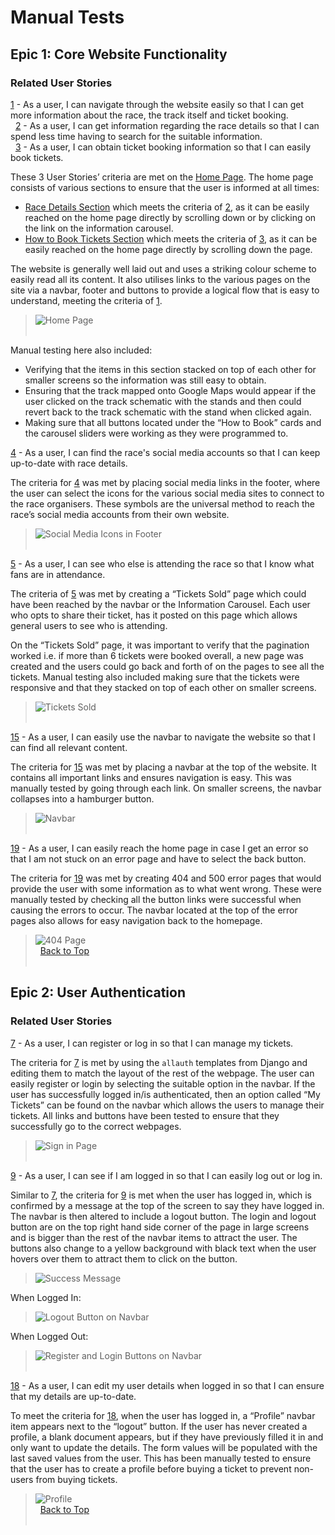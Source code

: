 # Manual Tests

## Epic 1: Core Website Functionality
### Related User Stories
[1](https://github.com/Grawnya/f1-dublin-race-ticket-booking-system/issues/1) - As a user, I can navigate through the website easily so that I can get more information about the race, the track itself and ticket booking.
\
&nbsp;
[2](https://github.com/Grawnya/f1-dublin-race-ticket-booking-system/issues/2) - As a user, I can get information regarding the race details so that I can spend less time having to search for the suitable information.
\
&nbsp;
[3](https://github.com/Grawnya/f1-dublin-race-ticket-booking-system/issues/3) - As a user, I can obtain ticket booking information so that I can easily book tickets.

These 3 User Stories’ criteria are met on the [Home Page](https://github.com/Grawnya/f1-dublin-race-ticket-booking-system#landing-page). The home page consists of various sections to ensure that the user is informed at all times:

* [Race Details Section](#race-details-section "Race Details Section") which meets the criteria of [2](https://github.com/Grawnya/f1-dublin-race-ticket-booking-system/issues/2), as it can be easily reached on the home page directly by scrolling down or by clicking on the link on the information carousel.
* [How to Book Tickets Section](#how-to-book-tickets-section "How to Book Tickets Section") which meets the criteria of [3](https://github.com/Grawnya/f1-dublin-race-ticket-booking-system/issues/3), as it can be easily reached on the home page directly by scrolling down the page.

The website is generally well laid out and uses a striking colour scheme to easily read all its content. It also utilises links to the various pages on the site via a navbar, footer and buttons to provide a logical flow that is easy to understand, meeting the criteria of [1](https://github.com/Grawnya/f1-dublin-race-ticket-booking-system/issues/1).

> ![Home Page](documentation/index1.png)
\
&nbsp;

Manual testing here also included: 
* Verifying that the items in this section stacked on top of each other for smaller screens so the information was still easy to obtain. 
* Ensuring that the track mapped onto Google Maps would appear if the user clicked on the track schematic with the stands and then could revert back to the track schematic with the stand when clicked again.
* Making sure that all buttons located under the “How to Book” cards and the carousel sliders were working as they were programmed to.

[4](https://github.com/Grawnya/f1-dublin-race-ticket-booking-system/issues/4) - As a user, I can find the race's social media accounts so that I can keep up-to-date with race details.

The criteria for [4](https://github.com/Grawnya/f1-dublin-race-ticket-booking-system/issues/4) was met by placing social media links in the footer, where the user can select the icons for the various social media sites to connect to the race organisers. These symbols are the universal method to reach the race’s social media accounts from their own website. 

> ![Social Media Icons in Footer](documentation/footer_mobile.png)
\
&nbsp;

[5](https://github.com/Grawnya/f1-dublin-race-ticket-booking-system/issues/5) - As a user, I can see who else is attending the race so that I know what fans are in attendance.

The criteria of [5](https://github.com/Grawnya/f1-dublin-race-ticket-booking-system/issues/5) was met by creating a “Tickets Sold” page which could have been reached by the navbar or the Information Carousel. Each user who opts to share their ticket, has it posted on this page which allows general users to see who is attending. 

On the “Tickets Sold” page, it was important to verify that the pagination worked i.e. if more than 6 tickets were booked overall, a new page was created and the users could go back and forth of on the pages to see all the tickets. Manual testing also included making sure that the tickets were responsive and that they stacked on top of each other on smaller screens.

> ![Tickets Sold](documentation/tickets_sold_large.png) 
\
&nbsp;

[15](https://github.com/Grawnya/f1-dublin-race-ticket-booking-system/issues/15) - As a user, I can easily use the navbar to navigate the website so that I can find all relevant content.

The criteria for [15](https://github.com/Grawnya/f1-dublin-race-ticket-booking-system/issues/15) was met by placing a navbar at the top of the website. It contains all important links and ensures navigation is easy. This was manually tested by going through each link. On smaller screens, the navbar collapses into a hamburger button.

> ![Navbar](documentation/navbar_desktop.png)
\
&nbsp;

[19](https://github.com/Grawnya/f1-dublin-race-ticket-booking-system/issues/19) - As a user, I can easily reach the home page in case I get an error so that I am not stuck on an error page and have to select the back button.

The criteria for [19](https://github.com/Grawnya/f1-dublin-race-ticket-booking-system/issues/19) was met by creating 404 and 500 error pages that would provide the user with some information as to what went wrong. These were manually tested by checking all the button links were successful when causing the errors to occur. The navbar located at the top of the error pages also allows for easy navigation back to the homepage.

> ![404 Page](documentation/404_page.png)
\
&nbsp;
[Back to Top](#table-of-contents)
\
&nbsp;

## Epic 2: User Authentication
### Related User Stories
[7](https://github.com/Grawnya/f1-dublin-race-ticket-booking-system/issues/7) - As a user, I can register or log in so that I can manage my tickets.

The criteria for [7](https://github.com/Grawnya/f1-dublin-race-ticket-booking-system/issues/7) is met by using the `allauth` templates from Django and editing them to match the layout of the rest of the webpage. The user can easily register or login by selecting the suitable option in the navbar. If the user has successfully logged in/is authenticated, then an option called “My Tickets” can be found on the navbar which allows the users to manage their tickets. All links and buttons have been tested to ensure that they successfully go to the correct webpages.

> ![Sign in Page](documentation/sign_in.png)
\
&nbsp;

[9](https://github.com/Grawnya/f1-dublin-race-ticket-booking-system/issues/9) - As a user, I can see if I am logged in so that I can easily log out or log in.

Similar to [7](https://github.com/Grawnya/f1-dublin-race-ticket-booking-system/issues/7), the criteria for [9](https://github.com/Grawnya/f1-dublin-race-ticket-booking-system/issues/9) is met when the user has logged in, which is confirmed by a message at the top of the screen to say they have logged in. The navbar is then altered to include a logout button. The login and logout button are on the top right hand side corner of the page in large screens and is bigger than the rest of the navbar items to attract the user. The buttons also change to a yellow background with black text when the user hovers over them to attract them to click on the button.

> ![Success Message](documentation/success_message.png)

When Logged In:
> ![Logout Button on Navbar](documentation/logout.png)

When Logged Out:
> ![Register and Login Buttons on Navbar](documentation/register_or_login.png)
\
&nbsp;

[18](https://github.com/Grawnya/f1-dublin-race-ticket-booking-system/issues/18) - As a user, I can edit my user details when logged in so that I can ensure that my details are up-to-date.

To meet the criteria for [18](https://github.com/Grawnya/f1-dublin-race-ticket-booking-system/issues/18), when the user has logged in, a “Profile” navbar item appears next to the “logout” button. If the user has never created a profile, a blank document appears, but if they have previously filled it in and only want to update the details. The form values will be populated with the last saved values from the user. This has been manually tested to ensure that the user has to create a profile before buying a ticket to prevent non-users from buying tickets.

> ![Profile](documentation/profile_large.png)
\
&nbsp;
[Back to Top](#table-of-contents)
\
&nbsp;
